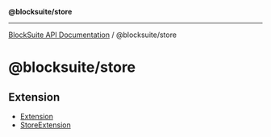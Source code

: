 **@blocksuite/store**

***

[BlockSuite API Documentation](../../README.md) / @blocksuite/store

# @blocksuite/store

## Extension

- [Extension](classes/Extension.md)
- [StoreExtension](classes/StoreExtension.md)
